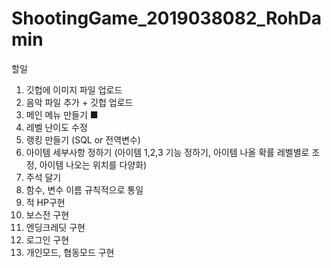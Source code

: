 # ShootingGame_2019038082_RohDamin

할일

1. 깃헙에 이미지 파일 업로드
2. 음악 파일 추가 + 깃헙 업로드
3. 메인 메뉴 만들기 ■
4. 레벨 난이도 수정
5. 랭킹 만들기 (SQL or 전역변수)
6. 아이템 세부사항 정하기 (아이템 1,2,3 기능 정하기, 아이템 나올 확률 레벨별로 조정, 아이템 나오는 위치를 다양화)
7. 주석 달기
8. 함수, 변수 이름 규칙적으로 통일
9. 적 HP구현
10. 보스전 구현
11. 엔딩크레딧 구현
12. 로그인 구현
13. 개인모드, 협동모드 구현
